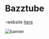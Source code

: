 # Bazztube

-website [here](https://bazztube.github.io/Bazztube/)

![banner](https://github.com/bazztube/Bazztube/blob/main/image.jpg?raw=true)
